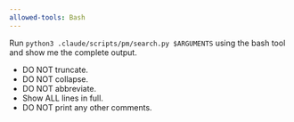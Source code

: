 ```yaml
---
allowed-tools: Bash
---
```


Run `python3 .claude/scripts/pm/search.py $ARGUMENTS` using the bash tool and show me the complete output.

- DO NOT truncate.
- DO NOT collapse.
- DO NOT abbreviate.
- Show ALL lines in full.
- DO NOT print any other comments.
